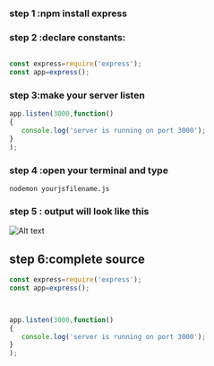 ### step 1 :npm install express
### step 2 :declare constants:
``` js

const express=require('express');
const app=express();
```
### step 3:make your server listen

``` js
app.listen(3000,function()
{
   console.log('server is running on port 3000'); 
}
);


```

### step 4 :open your terminal and type
```
nodemon yourjsfilename.js
```

### step 5 : output will look like this

![Alt text](__dirname+noder.png)

## step 6:complete source

``` js
const express=require('express');
const app=express();



app.listen(3000,function()
{
   console.log('server is running on port 3000'); 
}
);

```
